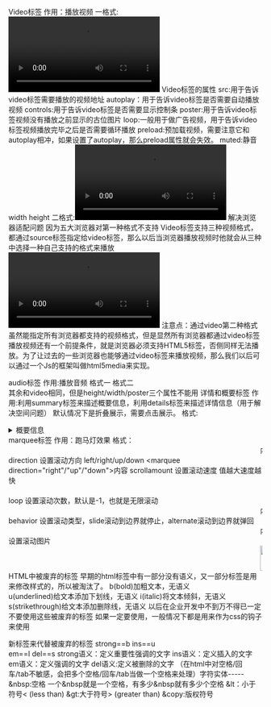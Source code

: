Video标签                 作用：播放视频
          一格式:<video src="">
                       </video>
Video标签的属性
src:用于告诉video标签需要播放的视频地址
autoplay：用于告诉video标签是否需要自动播放视频
controls:用于告诉video标签是否需要显示控制条
poster:用于告诉video标签视频没有播放之前显示的古位图片
loop:一般用于做广告视频，用于告诉video标签视频播放完毕之后是否需要循环播放
preload:预加载视频，需要注意它和autoplay相冲，如果设置了autoplay，那么preload属性就会失效。
muted:静音
width
height
      二格式:<video>
                       <source src="" type=""></source>
                              <source src="" type=""></source>
                   </video>
解决浏览器适配问题    因为五大浏览器对第一种格式不支持
Video标签支持三种视频格式，都通过source标签指定给video标签，那么以后当浏览器播放视频时他就会从三种中选择一种自己支持的格式来播放
<video>
                       <source src="" type="video/webm"></source>
                              <source src="" type="video/mp4"></source>
                        <source src="" type="video/ogg"></source>
 </video>
注意点：通过video第二种格式虽然能指定所有浏览器都支持的视频格式，但是显然所有浏览器都通过video标签播放视频还有一个前提条件，就是浏览器必须支持HTML5标签，否侧同样无法播放。为了让过去的一些浏览器也能够通过video标签来播放视频，那么我们以后可以通过一个Js的框架叫做html5media来实现。

audio标签            作用:播放音频
    格式一 
                  <audio src="">
                       </audio>
     格式二     
                  <audio>
                       <source src="" type=""></source>
                         </audio>
其余和video相同，但是height/width/poster三个属性不能用
详情和概要标签              作用:利用summary标签来描述概要信息，利用details标签来描述详情信息（用于解决空间问题）
   默认情况下是折叠展示，需要点击展示。
         格式:<details>
                             <summary>概要信息</summary>
                      </details>
marquee标签     作用：跑马灯效果
            格式：<marquee>内容</marquee>
     direction  设置滚动方向     left/right/up/down
     <marquee direction="right"/"up"/"down">内容</marquee>
     scrollamount   设置滚动速度  值越大速度越快
     <marquee scrollamount ="1">内容</marquee>
      loop   设置滚动次数，默认是-1，也就是无限滚动  
       <marquee  loop  ="1">内容</marquee>
        behavior    设置滚动类型，slide滚动到边界就停止，alternate滚动到边界就弹回
     <marquee  behavior  ="slide">内容</marquee>
       设置滚动图片<marquee  >
                                   <img src="" width="50px">
                           </marquee>
HTML中被废弃的标签     早期的html标签中有一部分没有语义，又一部分标签是用来修改样式的，所以被淘汰了。
b(bold)加粗文本，无语义                           <b></b>           
u(underlined)给文本添加下划线，无语义    <u></u>
i(italic)将文本倾斜，无语义                         <i></i>
s(strikethrough)给文本添加删除线，无语义  <s></s>
以后在企业开发中不到万不得已一定不要使用这些被废弃的标签
如果一定要使用，一般情况下都是用来作为css的钩子来使用

新标签来代替被废弃的标签
strong==b    ins==u      
em==I          del==s
strong语义：定义重要性强调的文字
ins语义：定义插入的文字
em语义：定义强调的文字
del语义:定义被删除的文字
（在html中对空格/回车/tab不敏感，会把多个空格/回车/tab当做一个空格来处理）字符实体-----
&nbsp:空格       一个&nbsp就是一个空格，有多少&nbsp就有多少个空格
&lt：小于符号<       (less than)
&gt:大于符号>           (greater than)
&copy:版权符号
